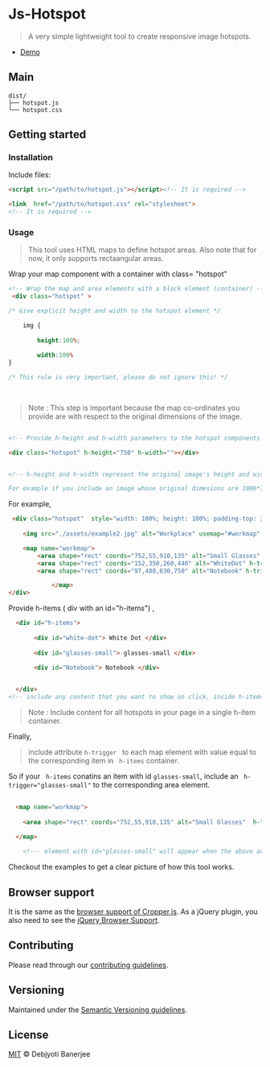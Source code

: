 # Js-Hotspot



> A very simple lightweight tool to create responsive image hotspots.

- [Demo](https://debjyoti.co)

## Main

```text
dist/
├── hotspot.js       
└── hotspot.css   
```

## Getting started

### Installation



Include files:

```html
<script src="/path/to/hotspot.js"></script><!-- It is required -->

<link  href="/path/to/hotspot.css" rel="stylesheet">
<!-- It is required -->

```

### Usage

>This tool uses HTML maps to define hotspot areas. 
Also note that for now, it only supports rectaangular areas.

Wrap your map component with a container with class= "hotspot"

```html
<!-- Wrap the map and area elements with a block element (container) -->
 <div class="hotspot" >
```

```css
/* Give explicit height and width to the hotspot element */

    img {
  
        height:100%;
  
        width:100% 
}

/* This rule is very important, please do not ignore this! */
    
    
```

>Note :  This step is important because the map co-ordinates you provide are with respect to the original dimensions of the image.
```html

<!-- Provide h-height and h-width parameters to the hotspot components -->

<div class="hotspot" h-height="750" h-width=""></div>


<!-- h-height and h-width represent the original image's height and width.

For example if you include an image whose original dimesions are 1000*750 then, h-height and h-width are 750 and 1000 respectively-->

```
For example,

```html
 <div class="hotspot"  style="width: 100%; height: 100%; padding-top: 30px">
            
    <img src="./assets/example2.jpg" alt="Workplace" usemap="#workmap" />

    <map name="workmap">
        <area shape="rect" coords="752,55,910,135" alt="Small Glasses" h-trigger="glasses-small" />
        <area shape="rect" coords="152,350,260,440" alt="WhiteDot" h-trigger="white-dot" />
        <area shape="rect" coords="97,488,630,750" alt="Notebook" h-trigger="Notebook" />

            </map>
</div>


```
 Provide h-items ( div with an id="h-items") ,
```html
  <div id="h-items">
       
       <div id="white-dot"> White Dot </div>
        
       <div id="glasses-small"> glasses-small </div>
        
       <div id="Notebook"> Notebook </div>


  </div>
<!-- include any content that you want to show on click, inside h-items. You can style these elements accordingly. These elements will show up on click on areas of interest. The mapping will be defined by you. -->

```
>Note : Include content for all hotspots in your page in a single h-item container.

Finally,

>include attribute ```h-trigger ``` to each map element with value equal to the corresponding item in ``` h-items``` container.

So if your ``` h-items``` conatins an item with id ``` glasses-small ```, include an ``` h-trigger="glasses-small"``` to the corresponding area element.
```html
  
  <map name="workmap">
                
    <area shape="rect" coords="752,55,910,135" alt="Small Glasses"  h-trigger="glasses-small" />
    
  </map>

    <!--- element with id="glasses-small" will appear when the above area is clicked on --->

```
Checkout the examples to get a clear picture of how this tool works.



## Browser support

It is the same as the [browser support of Cropper.js](https://github.com/fengyuanchen/cropperjs#browser-support). As a jQuery plugin, you also need to see the [jQuery Browser Support](https://jquery.com/browser-support/).

## Contributing

Please read through our [contributing guidelines](CONTRIBUTING.md).

## Versioning

Maintained under the [Semantic Versioning guidelines](https://semver.org/).

## License

[MIT](https://opensource.org/licenses/MIT) © Debjyoti Banerjee